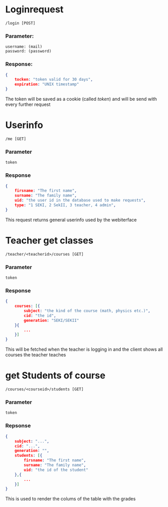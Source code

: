 # Loginrequest
    /login [POST]

### Parameter:
    username: (mail)
    password: (password)

### Response:
```JSON
{
    tocken: "token valid for 30 days",
    expiration: "UNIX timestamp"
}
```
The token will be saved as a cookie (called *token*) and will be send with every further request
# Userinfo
    /me [GET]

### Parameter
    token
### Response
```JSON
{
    firsname: "The first name",
    surname: "The family name",
    uid: "the user id in the database used to make requests",
    type: "1 SEKI, 2 SekII, 3 teacher, 4 admin",
}
```

This request returns general userinfo used by the webiterface

# Teacher get classes
    /teacher/<teacherid>/courses [GET]
### Parameter
    token
### Response
```JSON
{
    courses: [{
        subject: "the kind of the course (math, physics etc.)",
        cid: "the id",
        generation: "SEKI/SEKII"
    }{
        ...
    }]
}
```

This will be fetched when the teacher is logging in and the client shows all courses the teacher teaches

# get Students of course
    /courses/<courseid>/students [GET]
### Parameter
    token
### Repsonse
```JSON
{
    subject: "...",
    cid: "...",
    generation: "",
    students: [{
        firsname: "The first name",
        surname: "The family name",
        uid: "the id of the student"
    },{
        ...
    }]
}
```
This is used to render the colums of the table with the grades
